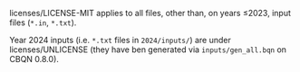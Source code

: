 licenses/LICENSE-MIT applies to all files, other than, on years ≤2023, input files (`*.in`, `*.txt`).

Year 2024 inputs (i.e. `*.txt` files in `2024/inputs/`) are under licenses/UNLICENSE (they have ben generated via `inputs/gen_all.bqn` on CBQN 0.8.0).